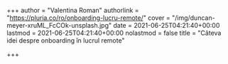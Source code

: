 +++
author = "Valentina Roman"
authorlink = "https://pluria.co/ro/onboarding-lucru-remote/"
cover = "/img/duncan-meyer-xruML_FcCOk-unsplash.jpg"
date = 2021-06-25T04:21:40+00:00
lastmod = 2021-06-25T04:21:40+00:00
nolastmod = false
title = "Câteva idei despre onboarding în lucrul remote"

+++
